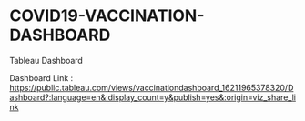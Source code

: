 # COVID19-VACCINATION-DASHBOARD
Tableau Dashboard

Dashboard Link : https://public.tableau.com/views/vaccinationdashboard_16211965378320/Dashboard?:language=en&:display_count=y&publish=yes&:origin=viz_share_link
